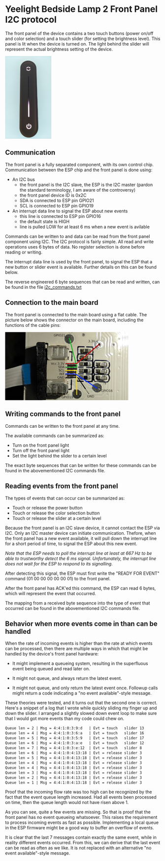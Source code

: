 # Yeelight Bedside Lamp 2 Front Panel I2C protocol

The front panel of the device contains a two touch buttons (power on/off and
color selection) and a touch slider (for setting the brightness level).
This panel is lit when the device is turned on. The light behind the slider
will represent the actual brightness setting of the device.

<img src="images/front_panel.jpg" width="150">


## Communication

The front panel is a fully separated component, with its own control chip.
Communication between the ESP chip and the front panel is done using:

- An I2C bus
  - the front panel is the I2C slave, the ESP is the I2C master
   (pardon the standard terminology, I am aware of the controversy)
  - the front panel device ID is 0x2C
  - SDA is connected to ESP pin GPIO21
  - SCL is connected to ESP pin GPIO19
- An interrupt data line to signal the ESP about new events
  - this line is connected to ESP pin GPIO16
  - the default state is HIGH
  - line is pulled LOW for at least 6 ms when a new event is avilable

Commands can be written to and data can be read from the front panel
component using I2C. The I2C protocol is fairly simple. All read and write
operations uses 6 bytes of data. No register selection is done before
reading or writing.

The interrupt data line is used by the front panel, to signal the ESP that
a new button or slider event is available. Further details on this can be
found below.

The reverse engineered 6 byte sequences that can be read and written,
can be found in the file [i2c_commands.txt](i2c_commands.txt)


## Connection to the main board

The front panel is connected to the main board using a flat cable.
The picture below shows the connector on the main board, including the
functions of the cable pins:

<img src="images/front_panel_flat_cable_connection.jpg" width="400">


## Writing commands to the front panel

Commands can be written to the front panel at any time.

The available commands can be summarized as:

- Turn on the front panel light
- Turn off the front panel light
- Set the light behind the slider to a certain level

The exact byte sequences that can be written for these commands can
be found in the abovementioned I2C commands file.


## Reading events from the front panel

The types of events that can occur can be summarized as:

- Touch or release the power button
- Touch or release the color selection button
- Touch or release the slider at a certain level

Because the front panel is an I2C slave device, it cannot contact the ESP
via I2C. Only an I2C master device can initiate communication.
Thefore, when the front panel has a new event available, it will pull down
the interrupt line for a short period of time, to signal the ESP about this
new event.

*Note that the ESP needs to poll the interrupt line at least at 667 Hz to be
able to trustworthy detect the 6 ms signal. Unfortunately, the interrupt line
does not wait for the ESP to respond to its signalling.*

After detecting this signal, the ESP must first write the "READY FOR EVENT"
command (01 00 00 00 00 00 01) to the front panel.

After the front panel has ACK'ed this command, the ESP can read 6 bytes,
which will represent the event that occurred.

The mapping from a received byte sequence into the type of event that
occurred can be found in the abovementioned I2C commands file.

## Behavior when more events come in than can be handled

When the rate of incoming events is higher than the rate at which events can
be processed, then there are multiple ways in which that might be handled by
the device's front panel hardware:

- It might implement a queueing system, resulting in the superfluous event
  being queued and read later on.
 
- It might not queue, and always return the latest event.

- It might not queue, and only return the latest event once. Followup calls
  might return a code indicating a "no event available"-style message.

These theories were tested, and it turns out that the second one is correct.
Here's a snippet of a log that I wrote while quickly sliding my finger up
and down the slider. I arranged a slightly slowed down event loop to make
sure that I would got more events than my code could chew on.

```
Queue len = 2 | Msg = 4:4:1:0:3:9:d   | Evt = touch   slider 13
Queue len = 4 | Msg = 4:4:1:0:3:6:a   | Evt = touch   slider 16
Queue len = 5 | Msg = 4:4:1:0:3:5:9   | Evt = touch   slider 17
Queue len = 6 | Msg = 4:4:1:0:3:a:e   | Evt = touch   slider 12
Queue len = 7 | Msg = 4:4:1:0:3:e:12  | Evt = touch   slider 8
Queue len = 6 | Msg = 4:4:1:0:4:13:18 | Evt = release slider 3
Queue len = 5 | Msg = 4:4:1:0:4:13:18 | Evt = release slider 3
Queue len = 4 | Msg = 4:4:1:0:4:13:18 | Evt = release slider 3
Queue len = 4 | Msg = 4:4:1:0:4:13:18 | Evt = release slider 3
Queue len = 3 | Msg = 4:4:1:0:4:13:18 | Evt = release slider 3
Queue len = 2 | Msg = 4:4:1:0:4:13:18 | Evt = release slider 3
Queue len = 1 | Msg = 4:4:1:0:4:13:18 | Evt = release slider 3
```
Proof that the incoming flow rate was too high can be recognized by the
fact that the event queue length increased. Had all events been
processed on time, then the queue length would not have risen above 1.

As you can see, quite a few events are missing. So that is proof that
the front panel has no event queueing whatsoever. This raises the requirement
to process incoming events as fast as possible. Implementing a local queue
in the ESP firmware might be a good way to buffer an overflow of events.

It is clear that the last 7 messages contain exactly the same event,
while in reality different events occurred. From this, we can derive that
the last event can be read as often as we like. It is not replaced with
an alternative "no event available"-style message.


